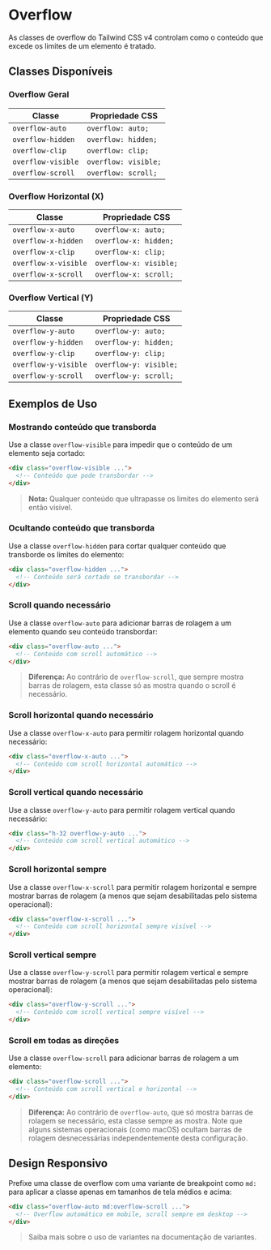 # Overflow

As classes de overflow do Tailwind CSS v4 controlam como o conteúdo que excede os limites de um elemento é tratado.

## Classes Disponíveis

### Overflow Geral

| Classe | Propriedade CSS |
|--------|----------------|
| `overflow-auto` | `overflow: auto;` |
| `overflow-hidden` | `overflow: hidden;` |
| `overflow-clip` | `overflow: clip;` |
| `overflow-visible` | `overflow: visible;` |
| `overflow-scroll` | `overflow: scroll;` |

### Overflow Horizontal (X)

| Classe | Propriedade CSS |
|--------|----------------|
| `overflow-x-auto` | `overflow-x: auto;` |
| `overflow-x-hidden` | `overflow-x: hidden;` |
| `overflow-x-clip` | `overflow-x: clip;` |
| `overflow-x-visible` | `overflow-x: visible;` |
| `overflow-x-scroll` | `overflow-x: scroll;` |

### Overflow Vertical (Y)

| Classe | Propriedade CSS |
|--------|----------------|
| `overflow-y-auto` | `overflow-y: auto;` |
| `overflow-y-hidden` | `overflow-y: hidden;` |
| `overflow-y-clip` | `overflow-y: clip;` |
| `overflow-y-visible` | `overflow-y: visible;` |
| `overflow-y-scroll` | `overflow-y: scroll;` |

## Exemplos de Uso

### Mostrando conteúdo que transborda

Use a classe `overflow-visible` para impedir que o conteúdo de um elemento seja cortado:

```html
<div class="overflow-visible ...">
  <!-- Conteúdo que pode transbordar -->
</div>
```

> **Nota:** Qualquer conteúdo que ultrapasse os limites do elemento será então visível.

### Ocultando conteúdo que transborda

Use a classe `overflow-hidden` para cortar qualquer conteúdo que transborde os limites do elemento:

```html
<div class="overflow-hidden ...">
  <!-- Conteúdo será cortado se transbordar -->
</div>
```

### Scroll quando necessário

Use a classe `overflow-auto` para adicionar barras de rolagem a um elemento quando seu conteúdo transbordar:

```html
<div class="overflow-auto ...">
  <!-- Conteúdo com scroll automático -->
</div>
```

> **Diferença:** Ao contrário de `overflow-scroll`, que sempre mostra barras de rolagem, esta classe só as mostra quando o scroll é necessário.

### Scroll horizontal quando necessário

Use a classe `overflow-x-auto` para permitir rolagem horizontal quando necessário:

```html
<div class="overflow-x-auto ...">
  <!-- Conteúdo com scroll horizontal automático -->
</div>
```

### Scroll vertical quando necessário

Use a classe `overflow-y-auto` para permitir rolagem vertical quando necessário:

```html
<div class="h-32 overflow-y-auto ...">
  <!-- Conteúdo com scroll vertical automático -->
</div>
```

### Scroll horizontal sempre

Use a classe `overflow-x-scroll` para permitir rolagem horizontal e sempre mostrar barras de rolagem (a menos que sejam desabilitadas pelo sistema operacional):

```html
<div class="overflow-x-scroll ...">
  <!-- Conteúdo com scroll horizontal sempre visível -->
</div>
```

### Scroll vertical sempre

Use a classe `overflow-y-scroll` para permitir rolagem vertical e sempre mostrar barras de rolagem (a menos que sejam desabilitadas pelo sistema operacional):

```html
<div class="overflow-y-scroll ...">
  <!-- Conteúdo com scroll vertical sempre visível -->
</div>
```

### Scroll em todas as direções

Use a classe `overflow-scroll` para adicionar barras de rolagem a um elemento:

```html
<div class="overflow-scroll ...">
  <!-- Conteúdo com scroll vertical e horizontal -->
</div>
```

> **Diferença:** Ao contrário de `overflow-auto`, que só mostra barras de rolagem se necessário, esta classe sempre as mostra. Note que alguns sistemas operacionais (como macOS) ocultam barras de rolagem desnecessárias independentemente desta configuração.

## Design Responsivo

Prefixe uma classe de overflow com uma variante de breakpoint como `md:` para aplicar a classe apenas em tamanhos de tela médios e acima:

```html
<div class="overflow-auto md:overflow-scroll ...">
  <!-- Overflow automático em mobile, scroll sempre em desktop -->
</div>
```

> Saiba mais sobre o uso de variantes na documentação de variantes.

